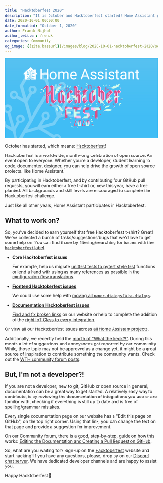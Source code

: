 ```yaml
---
title: "Hacktoberfest 2020"
description: "It is October and Hacktoberfest started! Home Assistant participates again this year, and you?"
date: 2020-10-01 00:00:00
date_formatted: "October 1, 2020"
author: Franck Nijhof
author_twitter: frenck
categories: Community
og_image: {{site.baseurl}}/images/blog/2020-10-01-hacktoberfest-2020/social.png
---
```


<img src='/images/blog/2020-10-01-hacktoberfest-2020/social.png' class='no-shadow'>

October has started, which means: [Hacktoberfest][hacktoberfest]!

Hacktoberfest is a worldwide, month-long celebration of open source. An event
open to everyone. Whether you’re a developer, student learning to code,
documenter, designer, you can help drive the growth of open source projects,
like Home Assistant.

By participating in Hacktoberfest, and by contributing four GitHub pull
requests, you will earn either a free t-shirt or, new this year, have a
tree planted. All backgrounds and skill levels are encouraged to complete the
Hacktoberfest challenge.

Just like all other years, Home Assistant participates in Hacktoberfest.

## What to work on?

So, you’ve decided to earn yourself that free Hacktoberfest t-shirt? Great!
We've collected a bunch of tasks/suggestions/bugs that we'd love to get
some help on. You can find those by filtering/searching for issues with
the [`hacktoberfest` label][all].

- **[Core Hacktoberfest issues][core]**
  
  For example, help us migrate
  [unittest tests to pytest style test][testcase] functions or lend a hand with
  using as many references as possible
  in the [configuration flow translations][translations].

- **[Frontend Hacktoberfest issues][frontend]**
  
  We could use some help with [moving all `paper-dialogs` to `ha-dialogs`][paper].

- **[Documentation Hacktoberfest issues][docs]**

  [Find and fix broken links][links] on our website or help to complete the
  addition of the [right IoT Class to every integration][class].

Or view all our Hacktoberfest issues across [all Home Assistant projects][all].

Additionally, we recently held the [month of "What the heck?!"][wth-blog]. During
this month a lot of suggestions and annoyances got reported by our community.
While, those topic may not be approved as a change yet, it might be a great
source of inspiration to contribute something the community wants. Check out
the [WTH community forum posts][wth].

## But, I'm not a developer?!

If you are not a developer, new to git, GitHub or open source in general,
documentation can be a great way to get started. A relatively easy way to
contribute, is by reviewing the documentation of integrations you use or are
familiar with, checking if everything is still up to date and is free of
spelling/grammar mistakes.

Every single documentation page on our website has a "Edit this page on GitHub",
on the top right corner. Using that link, you can change the text on that page
and provide a suggestion for improvement.

On our Community forum, there is a good, step-by-step, guide on how this works:
[Editing the Documentation and Creating a Pull Request on GitHub][docs-how-to].

So, what are you waiting for? Sign-up on the [Hacktoberfest][hacktoberfest]
website and start hacking! If you have any questions, please, drop by on our
[Discord chat server](/join-chat). We have dedicated developer channels and
are happy to assist you.

Happy Hacktoberfest 🎉

[all]: https://github.com/search?q=is%3Aissue+is%3Aopen+sort%3Aupdated-desc+label%3Ahacktoberfest+org%3Ahome-assistant
[brands]: https://github.com/home-assistant/brands/issues?q=is%3Aissue+is%3Aopen+sort%3Aupdated-desc+label%3Ahacktoberfest
[class]: https://github.com/home-assistant/home-assistant.io/issues/14661
[core]: https://github.com/home-assistant/core/issues?q=is%3Aissue+is%3Aopen+sort%3Aupdated-desc+label%3Ahacktoberfest
[docs-how-to]: https://community.home-assistant.io/t/editing-the-documentation-and-creating-a-pull-request-on-github/9573
[docs]: https://github.com/home-assistant/home-assistant.io/issues?q=is%3Aissue+is%3Aopen+sort%3Aupdated-desc+label%3Ahacktoberfest
[frontend]: https://github.com/home-assistant/frontend/issues?q=is%3Aissue+is%3Aopen+sort%3Aupdated-desc+label%3Ahacktoberfest
[hacktoberfest]: https://hacktoberfest.digitalocean.com/
[links]: https://github.com/home-assistant/home-assistant.io/issues/14663
[paper]: https://github.com/home-assistant/frontend/issues/6138
[testcase]: https://github.com/home-assistant/core/issues?q=is%3Aissue+is%3Aopen+sort%3Aupdated-desc+label%3Aunittest.TestCase
[translations]: https://github.com/home-assistant/core/issues/40578
[wth-blog]: https://www.home-assistant.io/blog/2020/08/18/the-month-of-what-the-heck/
[wth]: https://community.home-assistant.io/c/what-the-heck/52/l/latest?order=votes
